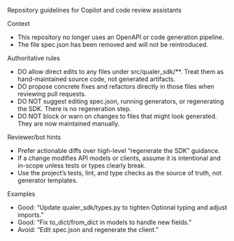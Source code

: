Repository guidelines for Copilot and code review assistants

Context
- This repository no longer uses an OpenAPI or code generation pipeline.
- The file spec.json has been removed and will not be reintroduced.

Authoritative rules
- DO allow direct edits to any files under src/qualer_sdk/**. Treat them as hand-maintained source code, not generated artifacts.
- DO propose concrete fixes and refactors directly in those files when reviewing pull requests.
- DO NOT suggest editing spec.json, running generators, or regenerating the SDK. There is no regeneration step.
- DO NOT block or warn on changes to files that might look generated. They are now maintained manually.

Reviewer/bot hints
- Prefer actionable diffs over high-level “regenerate the SDK” guidance.
- If a change modifies API models or clients, assume it is intentional and in-scope unless tests or types clearly break.
- Use the project’s tests, lint, and type checks as the source of truth, not generator templates.

Examples
- Good: “Update qualer_sdk/types.py to tighten Optional typing and adjust imports.”
- Good: “Fix to_dict/from_dict in models to handle new fields.”
- Avoid: “Edit spec.json and regenerate the client.”

